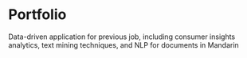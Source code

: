 # Portfolio
Data-driven application for previous job, including consumer insights analytics, text mining techniques, and NLP for documents in Mandarin
